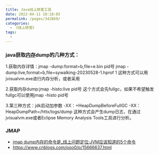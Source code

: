 ```yaml
---
title: Java线上排查工具
date: 2022-04-11 10:18:03
permalink: /pages/3428b9/
categories:
  - 《线上排查》
tags:
  - 
---
```

###  java获取[内存](https://so.csdn.net/so/search?q=内存&spm=1001.2101.3001.7020)dump的几种方式：
1.获取内存详情：jmap -dump:format=b,file=e.bin pid号
jmap -dump:live,format=b,file=sywalking-20230528-1.hprof 1
这种方式可以用jvisualvm.exe进行内存分析，或者采用 

2.获取内存dump:jmap -histo:live pid号
这个方式会先fullgc，如果不希望触发fullgc可以使用jmap -histo pid号

3.第三种方式：jdk启动加参数
-XX：+HeapDumpBeforeFullGC
-XX：HeapDumpPath=/httx/logs/dump
这种方式会产生dump日志，在通过jvisualvm.exe或者Eclipse Memory Analysis Tools工具进行分析。







### **JMAP**

- [jmap dump内存的命令是_线上问题定位:JVM应该知道的5个命令](https://blog.csdn.net/weixin_33486249/article/details/112080084)
- https://www.cnblogs.com/ooo0/p/15666637.html